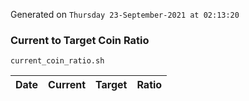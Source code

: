 Generated on `Thursday 23-September-2021 at 02:13:20`

### Current to Target Coin Ratio
`current_coin_ratio.sh`

Date|Current|Target|Ratio
---|---|---|---
